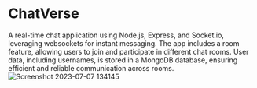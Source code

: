 # ChatVerse
A real-time chat application using Node.js, Express, and Socket.io, leveraging websockets for instant messaging. The app includes a room feature, allowing users to join and participate in different chat rooms. User data, including usernames, is stored in a MongoDB database, ensuring efficient and reliable communication across rooms.
![Screenshot 2023-07-07 134145](https://github.com/i-am-sai/ChatVerse/assets/131809064/4f1c0d46-f1f0-4ce0-ac52-d78aeea68636)
